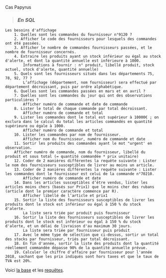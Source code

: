 Cas Papyrus

> ### ***En SQL***

    Les besoins d'affichage
        1. Quelles sont les commandes du fournisseur n°9120 ?
        2. Afficher le code des fournisseurs pour lesquels des commandes ont été passées.
        3. Afficher le nombre de commandes fournisseurs passées, et le nombre de fournisseur concernés.
        4. Extraire les produits ayant un stock inférieur ou égal au stock d'alerte, et dont la quantité annuelle est inférieure à 1000.
            Informations à fournir : n° produit, libellé produit, stock actuel, stock d'alerte, quantité annuelle)
        5. Quels sont les fournisseurs situés dans les départements 75, 78, 92, 77 ?
            L’affichage (département, nom fournisseur) sera effectué par département décroissant, puis par ordre alphabétique.
        6. Quelles sont les commandes passées en mars et en avril ?
        7. Quelles sont les commandes du jour qui ont des observations particulières ?
            Afficher numéro de commande et date de commande
        8. Lister le total de chaque commande par total décroissant.
            Afficher numéro de commande et total
        9. Lister les commandes dont le total est supérieur à 10000€ ; on exclura dans le calcul du total les articles commandés en quantité supérieure ou égale à 1000.
            Afficher numéro de commande et total
        10. Lister les commandes par nom de fournisseur.
            Afficher nom du fournisseur, numéro de commande et date
        11. Sortir les produits des commandes ayant le mot "urgent' en observation.
        Afficher numéro de commande, nom du fournisseur, libellé du produit et sous total (= quantité commandée * prix unitaire)
        12. Coder de 2 manières différentes la requête suivante : Lister le nom des fournisseurs susceptibles de livrer au moins un article.
        13. Coder de 2 manières différentes la requête suivante : Lister les commandes dont le fournisseur est celui de la commande n°70210.
            Afficher numéro de commande et date
        14. Dans les articles susceptibles d’être vendus, lister les articles moins chers (basés sur Prix1) que le moins cher des rubans (article dont le premier caractère commence par R).
            Afficher libellé de l’article et prix1
        15. Sortir la liste des fournisseurs susceptibles de livrer les produits dont le stock est inférieur ou égal à 150 % du stock d'alerte.
            La liste sera triée par produit puis fournisseur
        16. Sortir la liste des fournisseurs susceptibles de livrer les produits dont le stock est inférieur ou égal à 150 % du stock d'alerte, et un délai de livraison d'au maximum 30 jours.
            La liste sera triée par fournisseur puis produit
        17. Avec le même type de sélection que ci-dessus, sortir un total des stocks par fournisseur, triés par total décroissant.
        18. En fin d'année, sortir la liste des produits dont la quantité réellement commandée dépasse 90% de la quantité annuelle prévue.
        19. Calculer le chiffre d'affaire par fournisseur pour l'année 2018, sachant que les prix indiqués sont hors taxes et que le taux de TVA est 20%.


Voici [la base](papyrus_complet.sql) et les [requêtes](papyrusRequête.sql).